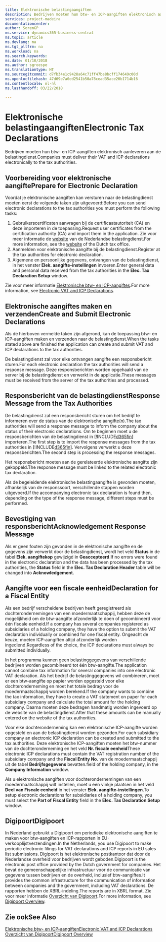 ```yaml
---
title: Elektronische belastingaangiften
description: Bedrijven moeten hun btw- en ICP-aangiften elektronisch aanleveren aan de belastingdienst.
services: project-madeira
documentationcenter: 
author: SorenGP
ms.service: dynamics365-business-central
ms.topic: article
ms.devlang: na
ms.tgt_pltfrm: na
ms.workload: na
ms.search.keywords: 
ms.date: 01/10/2018
ms.author: sgroespe
ms.translationtype: HT
ms.sourcegitcommit: d7fb34e1c9428a64c71ff47be8bcff174649c00d
ms.openlocfilehash: 47d69e7a0ed2541b50a78cead35ace20b1714b16
ms.contentlocale: nl-nl
ms.lasthandoff: 03/22/2018

---
```

# <a name="electronic-tax-declarations"></a><span data-ttu-id="11660-103">Elektronische belastingaangiften</span><span class="sxs-lookup"><span data-stu-id="11660-103">Electronic Tax Declarations</span></span>
<span data-ttu-id="11660-104">Bedrijven moeten hun btw- en ICP-aangiften elektronisch aanleveren aan de belastingdienst.</span><span class="sxs-lookup"><span data-stu-id="11660-104">Companies must deliver their VAT and ICP declarations electronically to the tax authorities.</span></span>  

## <a name="prepare-for-electronic-declaration"></a><span data-ttu-id="11660-105">Voorbereiding voor elektronische aangifte</span><span class="sxs-lookup"><span data-stu-id="11660-105">Prepare for Electronic Declaration</span></span>  
 <span data-ttu-id="11660-106">Voordat je elektronische aangiften kan versturen naar de belastingdienst moeten eerst de volgende taken zijn uitgevoerd:</span><span class="sxs-lookup"><span data-stu-id="11660-106">Before you can send electronic declarations to the tax authorities you must perform the following tasks:</span></span>  

1.  <span data-ttu-id="11660-107">Gebruikerscertificaten aanvragen bij de certificaatautoriteit (CA) en deze importeren in de toepassing.</span><span class="sxs-lookup"><span data-stu-id="11660-107">Request user certificates from the certification authority (CA) and import them in the application.</span></span> <span data-ttu-id="11660-108">Zie voor meer informatie de [website](http://go.microsoft.com/fwlink/?LinkID=223151) van de Nederlandse belastingdienst.</span><span class="sxs-lookup"><span data-stu-id="11660-108">For more information, see the [website](http://go.microsoft.com/fwlink/?LinkID=223151) of the Dutch tax office.</span></span>  
2.  <span data-ttu-id="11660-109">Aanmelden voor elektronische aangifte bij de belastingdienst.</span><span class="sxs-lookup"><span data-stu-id="11660-109">Register at the tax authorities for electronic declaration.</span></span>  
3.  <span data-ttu-id="11660-110">Algemene en persoonlijke gegevens, ontvangen van de belastingdienst, in het venster **Elek. aangifte-instellingen** invoeren.</span><span class="sxs-lookup"><span data-stu-id="11660-110">Enter general data and personal data received from the tax authorities in the **Elec. Tax Declaration Setup** window.</span></span>  

<span data-ttu-id="11660-111">Zie voor meer informatie [Elektronische btw- en ICP-aangiftes](electronic-vat-and-icp-declarations.md).</span><span class="sxs-lookup"><span data-stu-id="11660-111">For more information, see [Electronic VAT and ICP Declarations](electronic-vat-and-icp-declarations.md).</span></span>  

## <a name="create-and-submit-electronic-declarations"></a><span data-ttu-id="11660-112">Elektronische aangiftes maken en verzenden</span><span class="sxs-lookup"><span data-stu-id="11660-112">Create and Submit Electronic Declarations</span></span>  
<span data-ttu-id="11660-113">Als de hierboven vermelde taken zijn afgerond, kan de toepassing btw- en ICP-aangiften maken en verzenden naar de belastingdienst.</span><span class="sxs-lookup"><span data-stu-id="11660-113">When the tasks stated above are finished the application can create and submit VAT and ICP declarations to the tax authorities.</span></span>  

<span data-ttu-id="11660-114">De belastingdienst zal voor elke ontvangen aangifte een responsbericht sturen.</span><span class="sxs-lookup"><span data-stu-id="11660-114">For each electronic declaration the tax authorities will send a response message.</span></span> <span data-ttu-id="11660-115">Deze responsberichten worden opgehaald van de server bij de belastingdienst en verwerkt in de applicatie.</span><span class="sxs-lookup"><span data-stu-id="11660-115">These messages must be received from the server of the tax authorities and processed.</span></span>  

## <a name="response-message-from-the-tax-authorities"></a><span data-ttu-id="11660-116">Responsbericht van de belastingdienst</span><span class="sxs-lookup"><span data-stu-id="11660-116">Response Message from the Tax Authorities</span></span>  
<span data-ttu-id="11660-117">De belastingdienst zal een responsbericht sturen om het bedrijf te informeren over de status van de elektronische aangifte(n).</span><span class="sxs-lookup"><span data-stu-id="11660-117">The tax authorities will send a response message to inform the company about the status of their electronic declarations.</span></span> <span data-ttu-id="11660-118">Om te beginnen moet u de responsberichten van de belastingdienst in [!INCLUDE[d365fin](../../includes/d365fin_md.md)] importeren.</span><span class="sxs-lookup"><span data-stu-id="11660-118">The first step is to import the response messages from the tax authorities in [!INCLUDE[d365fin](../../includes/d365fin_md.md)].</span></span> <span data-ttu-id="11660-119">Vervolgens verwerkt u deze responsberichten.</span><span class="sxs-lookup"><span data-stu-id="11660-119">The second step is processing the response messages.</span></span>  

<span data-ttu-id="11660-120">Het responsbericht moeten aan de gerelateerde elektronische aangifte zijn gekoppeld.</span><span class="sxs-lookup"><span data-stu-id="11660-120">The response message must be linked to the related electronic tax declaration.</span></span>

<span data-ttu-id="11660-121">Als de begeleidende elektronische belastingaangifte is gevonden moeten, afhankelijk van de responssoort, verschillende stappen worden uitgevoerd.</span><span class="sxs-lookup"><span data-stu-id="11660-121">If the accompanying electronic tax declaration is found then, depending on the type of the response message, different steps must be performed.</span></span>  

## <a name="acknowledgement-response-message"></a><span data-ttu-id="11660-122">Bevestiging van responsbericht</span><span class="sxs-lookup"><span data-stu-id="11660-122">Acknowledgement Response Message</span></span>  
<span data-ttu-id="11660-123">Als er geen fouten zijn gevonden in de elektronische aangifte en de gegevens zijn verwerkt door de belastingdienst, wordt het veld **Status** in de tabel **Elek. aangiftekop** gewijzigd in **Geaccepteerd**.</span><span class="sxs-lookup"><span data-stu-id="11660-123">If no errors were found in the electronic declaration and the data has been processed by the tax authorities, the **Status** field in the **Elec. Tax Declaration Header** table will be changed into **Acknowledgement**.</span></span>  

## <a name="declaration-for-a-fiscal-entity"></a><span data-ttu-id="11660-124">Aangifte voor een fiscale eenheid</span><span class="sxs-lookup"><span data-stu-id="11660-124">Declaration for a Fiscal Entity</span></span>  
<span data-ttu-id="11660-125">Als een bedrijf verscheidene bedrijven heeft geregistreerd als dochterondernemingen van een moedermaatschappij, hebben deze de mogelijkheid om de btw-aangifte afzonderlijk te doen of gecombineerd voor één fiscale eenheid.</span><span class="sxs-lookup"><span data-stu-id="11660-125">If a company has several companies registered as subsidiaries of a holding company, they have the option to submit the VAT declaration individually or combined for one fiscal entity.</span></span> <span data-ttu-id="11660-126">Ongeacht de keuze, moeten ICP-aangiften altijd afzonderlijk worden ingediend.</span><span class="sxs-lookup"><span data-stu-id="11660-126">Regardless of the choice, the ICP declarations must always be submitted individually.</span></span>  

<span data-ttu-id="11660-127">In het programma kunnen geen belastinggegevens van verschillende bedrijven worden gecombineerd tot één btw-aangifte.</span><span class="sxs-lookup"><span data-stu-id="11660-127">The application cannot combine tax information for several companies into one electronic VAT declaration.</span></span> <span data-ttu-id="11660-128">Als het bedrijf de belastinggegevens wil combineren, moet er een btw-aangifte op papier worden opgesteld voor elke dochteronderneming en moet het totale bedrag voor de moedermaatschappij worden berekend.</span><span class="sxs-lookup"><span data-stu-id="11660-128">If the company wants to combine the tax information, they have to create a VAT statement on paper for each subsidiary company and calculate the total amount for the holding company.</span></span> <span data-ttu-id="11660-129">Daarna moeten deze bedragen handmatig worden ingevoerd op de website van de belastingdienst.</span><span class="sxs-lookup"><span data-stu-id="11660-129">After that these amounts can be manually entered on the website of the tax authorities.</span></span>  

<span data-ttu-id="11660-130">Voor elke dochteronderneming kan een elektronische ICP-aangifte worden opgesteld en aan de belastingdienst worden gezonden.</span><span class="sxs-lookup"><span data-stu-id="11660-130">For each subsidiary company an electronic ICP declaration can be created and submitted to the tax authorities.</span></span> <span data-ttu-id="11660-131">Deze elektronische ICP-aangiften moeten het btw-nummer van de dochteronderneming en het veld **Nr. fiscale eenheid**</span><span class="sxs-lookup"><span data-stu-id="11660-131">These electronic ICP declarations must contain the VAT registration number of the subsidiary company and the **Fiscal Entity No.**</span></span> <span data-ttu-id="11660-132">van de moedermaatschappij uit de tabel **Bedrijfsgegevens** bevatten.</span><span class="sxs-lookup"><span data-stu-id="11660-132">field of the holding company, in the **Company Information** window.</span></span>  

<span data-ttu-id="11660-133">Als u elektronische aangiften voor dochterondernemingen van een moedermaatschappij wilt instellen, moet u een vinkje plaatsen in het veld **Deel van Fiscale eenheid** in het venster **Elek. aangifte-instellingen**.</span><span class="sxs-lookup"><span data-stu-id="11660-133">To setup electronic declarations for subsidiaries of a holding company, you must select the **Part of Fiscal Entity** field in the **Elec. Tax Declaration Setup** window.</span></span>  

## <a name="digipoort"></a><span data-ttu-id="11660-134">Digipoort</span><span class="sxs-lookup"><span data-stu-id="11660-134">Digipoort</span></span>
<span data-ttu-id="11660-135">In Nederland gebruikt u Digipoort om periodieke elektronische aangiften te maken voor btw-aangiften en ICP-rapporten in EU-verkooplijstverzendingen.</span><span class="sxs-lookup"><span data-stu-id="11660-135">In the Netherlands, you use Digipoort to make periodic electronic filings for VAT declarations and ICP reports in EU sales list submissions.</span></span> <span data-ttu-id="11660-136">Digipoort is het elektronische postkantoor dat door de Nederlandse overheid voor bedrijven wordt geboden.</span><span class="sxs-lookup"><span data-stu-id="11660-136">Digipoort is the electronic post office provided by the Dutch government for companies.</span></span> <span data-ttu-id="11660-137">Het bevat de gemeenschappelijke infrastructuur voor de communicatie van gegevens tussen bedrijven en de overheid, inclusief btw-aangiftes.</span><span class="sxs-lookup"><span data-stu-id="11660-137">It provides the common infrastructure for the communication of information between companies and the government, including VAT declarations.</span></span> <span data-ttu-id="11660-138">De rapporten hebben de XBRL-indeling.</span><span class="sxs-lookup"><span data-stu-id="11660-138">The reports are in XBRL format.</span></span> <span data-ttu-id="11660-139">Zie voor meer informatie [Overzicht van Digipoort](digipoort-overview.md).</span><span class="sxs-lookup"><span data-stu-id="11660-139">For more information, see [Digipoort Overview](digipoort-overview.md).</span></span>

## <a name="see-also"></a><span data-ttu-id="11660-140">Zie ook</span><span class="sxs-lookup"><span data-stu-id="11660-140">See Also</span></span>  
 [<span data-ttu-id="11660-141">Elektronische btw- en ICP-aangiften</span><span class="sxs-lookup"><span data-stu-id="11660-141">Electronic VAT and ICP Declarations</span></span>](electronic-vat-and-icp-declarations.md)  
 [<span data-ttu-id="11660-142">Overzicht van Digipoort</span><span class="sxs-lookup"><span data-stu-id="11660-142">Digipoort Overview</span></span>](digipoort-overview.md)

